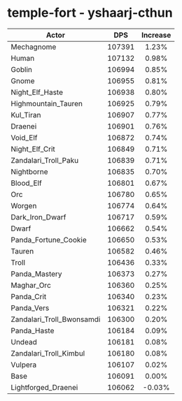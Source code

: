 # temple-fort - yshaarj-cthun
| Actor | DPS | Increase |
|---|:---:|:---:|
|Mechagnome|107391|1.23%|
|Human|107132|0.98%|
|Goblin|106994|0.85%|
|Gnome|106955|0.81%|
|Night_Elf_Haste|106938|0.80%|
|Highmountain_Tauren|106925|0.79%|
|Kul_Tiran|106907|0.77%|
|Draenei|106901|0.76%|
|Void_Elf|106872|0.74%|
|Night_Elf_Crit|106849|0.71%|
|Zandalari_Troll_Paku|106839|0.71%|
|Nightborne|106835|0.70%|
|Blood_Elf|106801|0.67%|
|Orc|106780|0.65%|
|Worgen|106774|0.64%|
|Dark_Iron_Dwarf|106717|0.59%|
|Dwarf|106662|0.54%|
|Panda_Fortune_Cookie|106650|0.53%|
|Tauren|106582|0.46%|
|Troll|106436|0.33%|
|Panda_Mastery|106373|0.27%|
|Maghar_Orc|106360|0.25%|
|Panda_Crit|106340|0.23%|
|Panda_Vers|106321|0.22%|
|Zandalari_Troll_Bwonsamdi|106300|0.20%|
|Panda_Haste|106184|0.09%|
|Undead|106181|0.08%|
|Zandalari_Troll_Kimbul|106180|0.08%|
|Vulpera|106107|0.02%|
|Base|106091|0.00%|
|Lightforged_Draenei|106062|-0.03%|
